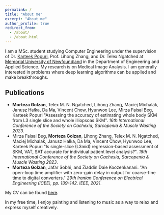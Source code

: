 ```yaml
---
permalink: /
title: "About me"
excerpt: "About me"
author_profile: true
redirect_from: 
  - /about/
  - /about.html
---
```


I am a MSc. student studying Computer Engineering under the supervision of Dr. [Karteek Popuri](https://diaglab.cs.mun.ca/team/), Prof. Lihong Zhang, and Dr. Telex Ngatched at [Memorial University of Newfoundland](https://www.mun.ca) in the Department of Engineering and Applied Science. My research is on Medical Image Analysis.
I am generally interested in problems where deep learning algorithms can be applied and make breakthroughs.

## Publications
- **Morteza Golzan**, Telex M. N. Ngatched, Lihong Zhang, Maciej Michalak, Janusz Hałka, Da Ma, Vincent Chow, Hyunwoo Lee, Mirza Faisal Beg, Karteek Popuri "Assessing the accuracy of estimating whole body SKM from L3 single slice and whole illiopsoas SKM". *16th International  Conference of the Society on Cachexia, Sarcopenia & Muscle Wasting 2023*.
- Mirza Faisal Beg, **Morteza Golzan**, Lihong Zhang, Telex M. N. Ngatched, Maciej Michalak, Janusz Hałka, Da Ma, Vincent Chow, Hyunwoo Lee, Karteek Popuri "Is single-slice (L3mid) regression-based assessment of SKM, VAT, SAT accurate for individual patient level analysis?". *16th International  Conference of the Society on Cachexia, Sarcopenia & Muscle Wasting 2023*.
- **Morteza Golzan**, Jafar Sobhi, and Ziaddin Daie Koozehkanani. "An open-loop time amplifier with zero-gain delay in output for coarse-fine time to digital converters." *29th Iranian Conference on Electrical Engineering (ICEE), pp. 139-142. IEEE, 2021*.

My CV can be found [here](https://mortezagolzan.github.io/cv/).

In my free time, I enjoy painting and listening to music as a way to relax and express myself creatively.
